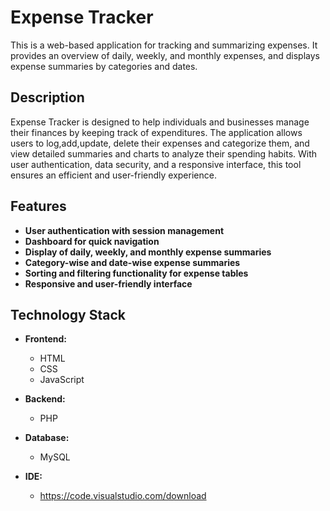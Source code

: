 # Expense Tracker

This is a web-based application for tracking and summarizing expenses. It provides an overview of daily, weekly, and monthly expenses, and displays expense summaries by categories and dates.

## Description

Expense Tracker is designed to help individuals and businesses manage their finances by keeping track of expenditures. The application allows users to log,add,update, delete their expenses and categorize them, and view detailed summaries and charts to analyze their spending habits. With user authentication, data security, and a responsive interface, this tool ensures an efficient and user-friendly experience.

## Features

- **User authentication with session management**
- **Dashboard for quick navigation**
- **Display of daily, weekly, and monthly expense summaries**
- **Category-wise and date-wise expense summaries**
- **Sorting and filtering functionality for expense tables**
- **Responsive and user-friendly interface**

## Technology Stack

- **Frontend:**
  - HTML
  - CSS
  - JavaScript

- **Backend:**
  - PHP

- **Database:**
  - MySQL
    
- **IDE:**
  - https://code.visualstudio.com/download
